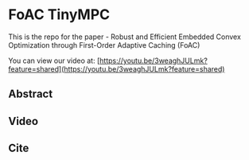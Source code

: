 # FoAC TinyMPC

This is the repo for the paper - Robust and Efficient Embedded Convex Optimization
through First-Order Adaptive Caching (FoAC)

You can view our video at: [https://youtu.be/3weaghJULmk?feature=shared](https://youtu.be/3weaghJULmk?feature=shared)

## Abstract 


## Video 


## Cite
